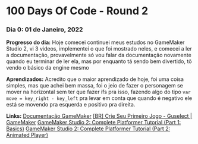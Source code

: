 # 100 Days Of Code - Round 2

### Dia 0: 01 de Janeiro, 2022

**Progresso do dia:** Hoje comecei continuei meus estudos no GameMaker Studio 2, vi 3 videos, implementei o que foi mostrado neles, e comecei a ler a documentação, provavelmente só vou falar da documentação novamente quando eu terminar de ler ela, mas por enquanto tá sendo bem divertido, tô vendo o básico da engine mesmo

**Aprendizados:** Acredito que o maior aprendizado de hoje, foi uma coisa simples, mas que achei bem massa, foi o jeio de fazer o personagem se mover na horizontal sem ter que fazer ifs pra isso, fazendo algo do tipo `var move = key_right - key_left` pra levar em conta que quando é negativo ele está se movendo pra esquerda e positivo pra direita.

**Links:** 
[Documentação GameMaker](https://manual-br.yoyogames.com/#t=Content.htm)
[[BR] Crie Seu Primeiro Jogo - Guselect | GameMaker](https://youtu.be/ypo83R7sIg0)
[GameMaker Studio 2: Complete Platformer Tutorial (Part 1: Basics)](https://youtu.be/izNXbMdu348)
[GameMaker Studio 2: Complete Platformer Tutorial (Part 2: Animated Player)](https://youtu.be/Y6l02DcpSR4)